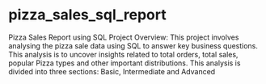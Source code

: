 # pizza_sales_sql_report
Pizza Sales Report using SQL
Project Overview:
This project involves analysing the pizza sale data using SQL to answer key business questions. 
This analysis  is to uncover insights related to total orders, total sales, popular Pizza types and other important distributions.
This analysis is divided into three sections: Basic, Intermediate and Advanced
